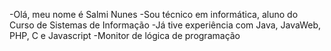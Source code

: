 -Olá, meu nome é Salmi Nunes
-Sou técnico em informática, aluno do Curso de Sistemas de Informação
-Já tive experiência com Java, JavaWeb, PHP, C e Javascript
-Monitor de lógica de programação

